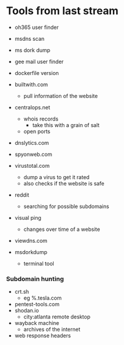 # Tools from last stream
- oh365 user finder
- msdns scan
- ms dork dump
- gee mail user finder
- dockerfile version

- builtwith.com
    - pull information of the website
- centralops.net
    - whois records
        - take this with a grain of salt
    - open ports
- dnslytics.com
- spyonweb.com
- virustotal.com
    - dump a virus to get it rated 
    - also checks if the website is safe
- reddit
    - searching for possible subdomains
- visual ping
    - changes over time of a website
- viewdns.com
- msdorkdump
    - terminal tool

### Subdomain hunting
- crt.sh
    - eg %.tesla.com
- pentest-tools.com
- shodan.io
   - city:atlanta remote desktop
- wayback machine
    - archives of the internet
- web response headers
    



